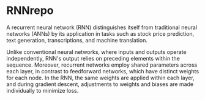 # RNNrepo

A recurrent neural network (RNN) distinguishes itself from traditional neural networks (ANNs) by its application in tasks such as stock price prediction, text generation, transcriptions, and machine translation.

Unlike conventional neural networks, where inputs and outputs operate independently, RNN's output relies on preceding elements within the sequence. Moreover, recurrent networks employ shared parameters across each layer, in contrast to feedforward networks, which have distinct weights for each node. In the RNN, the same weights are applied within each layer, and during gradient descent, adjustments to weights and biases are made individually to minimize loss.
